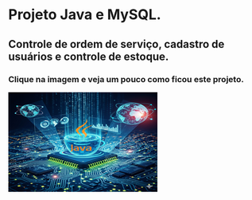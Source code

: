 # Projeto Java e MySQL.

## Controle de ordem de serviço, cadastro de usuários e controle de estoque.

### Clique na imagem e veja um pouco como ficou este projeto.
[![Video do Professor José de Assis](https://github.com/fabio2307/fabio2307/blob/main/tamp%20para%20video1.png
)](https://www.youtube.com/playlist?list=PLHnKWI_nHQOtkhQHL4ENpN3ULxUFBYuSk)
